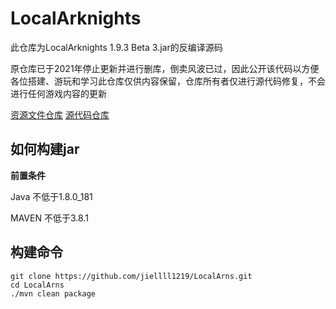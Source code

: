 # LocalArknights

此仓库为LocalArknights 1.9.3 Beta 3.jar的反编译源码

原仓库已于2021年停止更新并进行删库，倒卖风波已过，因此公开该代码以方便各位搭建、游玩和学习此仓库仅供内容保留，仓库所有者仅进行源代码修复，不会进行任何游戏内容的更新

[资源文件仓库](https://github.com/jiellll1219/LocalArns-res) [源代码仓库](https://github.com/jiellll1219/LocalArns)

## 如何构建jar
**前置条件**

Java 不低于1.8.0_181

MAVEN 不低于3.8.1

## 构建命令
```sheell
git clone https://github.com/jiellll1219/LocalArns.git
cd LocalArns
./mvn clean package
```

